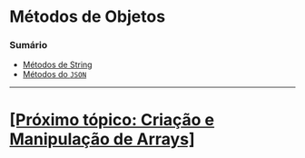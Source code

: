 # Métodos de Objetos

### Sumário

- [Métodos de String](./string.md)
- [Métodos do `JSON`](./JSON.md)

---

# [[Próximo tópico: Criação e Manipulação de Arrays]](../criacao-manipulacao-arrays.md)